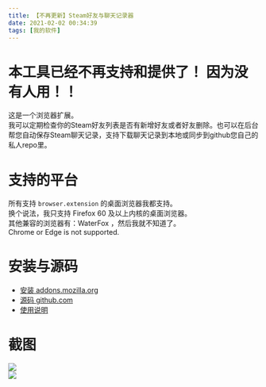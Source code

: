 ```yaml
---
title: 【不再更新】Steam好友与聊天记录器
date: 2021-02-02 00:34:39
tags: [我的软件]
---
```

# 本工具已经不再支持和提供了！ 因为没有人用！！   

这是一个浏览器扩展。   
我可以定期检查你的Steam好友列表是否有新增好友或者好友删除。也可以在后台帮您自动保存Steam聊天记录，支持下载聊天记录到本地或同步到github您自己的私人repo里。   

# 支持的平台
所有支持 `browser.extension` 的桌面浏览器我都支持。   
换个说法，我只支持 Firefox 60 及以上内核的桌面浏览器。      
其他兼容的浏览器有：WaterFox ，然后我就不知道了。      
Chrome or Edge is not supported.    

# 安装与源码
- [安装 addons.mozilla.org](https://addons.mozilla.org/firefox/addon/sfm/)  
- [源码 github.com](https://github.com/gordonwalkedby/steam-friends-monitor)  
- [使用说明](https://github.com/gordonwalkedby/steam-friends-monitor/wiki/%E5%A6%82%E4%BD%95%E4%BD%BF%E7%94%A8)  

# 截图
![](https://z3.ax1x.com/2021/02/01/yZHDU0.png)  
![](https://z3.ax1x.com/2021/02/02/ymCDDx.png)  

